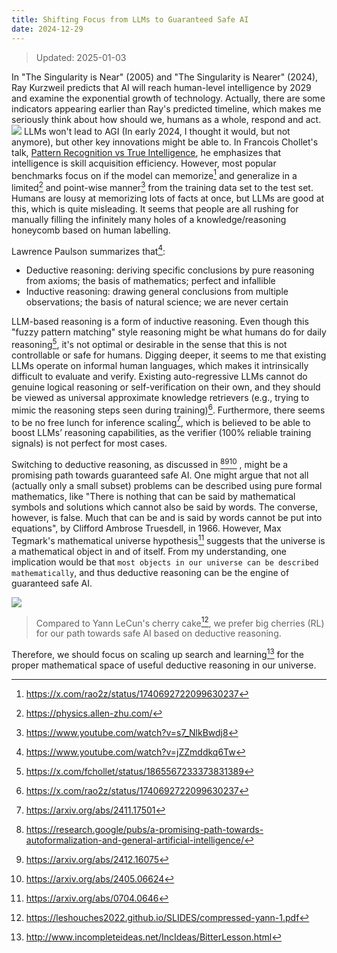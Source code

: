 ```yaml
---
title: Shifting Focus from LLMs to Guaranteed Safe AI
date: 2024-12-29
---
```

> Updated: 2025-01-03

In "The Singularity is Near" (2005) and "The Singularity is Nearer" (2024), Ray Kurzweil predicts that AI will reach human-level intelligence by 2029 and examine the exponential growth of technology. Actually, there are some indicators appearing earlier than Ray's predicted timeline, which makes me seriously think about how should we, humans as a whole, respond and act. 
![](file-20250103164302287.png)
LLMs won't lead to AGI (In early 2024, I thought it would, but not anymore), but other key innovations might be able to. In Francois Chollet's talk, [Pattern Recognition vs True Intelligence](https://www.youtube.com/watch?v=JTU8Ha4Jyfc), he emphasizes that intelligence is skill acquisition efficiency. However, most popular benchmarks focus on if the model can memorize[^1] and generalize in a limited[^2] and point-wise manner[^3] from the training data set to the test set. Humans are lousy at memorizing lots of facts at once, but LLMs are good at this, which is quite misleading. It seems that people are all rushing for manually filling the infinitely many holes of a knowledge/reasoning honeycomb based on human labelling. 

Lawrence Paulson summarizes that[^4]: 
- Deductive reasoning: deriving specific conclusions by pure reasoning from axioms; the basis of mathematics; perfect and infallible
- Inductive reasoning: drawing general conclusions from multiple observations; the basis of natural science; we are never certain 

LLM-based reasoning is a form of inductive reasoning. Even though this "fuzzy pattern matching" style reasoning might be what humans do for daily reasoning[^5], it's not optimal or desirable in the sense that this is not controllable or safe for humans. Digging deeper, it seems to me that existing LLMs operate on informal human languages, which makes it intrinsically difficult to evaluate and verify. Existing auto-regressive LLMs cannot do genuine logical reasoning or self-verification on their own, and they should be viewed as universal approximate knowledge retrievers (e.g., trying to mimic the reasoning steps seen during training)[^6]. Furthermore, there seems to be no free lunch for inference scaling[^7], which is believed to be able to boost LLMs’ reasoning capabilities, as the verifier (100% reliable training signals) is not perfect for most cases.

Switching to deductive reasoning, as discussed in [^8][^9][^10] ,  might be a promising path towards guaranteed safe AI. One might argue that not all (actually only a small subset) problems can be described using pure formal mathematics, like "There is nothing that can be said by mathematical symbols and solutions which cannot also be said by words. The converse, however, is false. Much that can be and is said by words cannot be put into equations", by Clifford Ambrose Truesdell, in 1966. However, Max Tegmark's mathematical universe hypothesis[^11] suggests that the universe is a mathematical object in and of itself. From my understanding, one implication would be that `most objects in our universe can be described mathematically`, and thus deductive reasoning can be the engine of guaranteed safe AI. 

![](file-20250104004451195.png)
> Compared to Yann LeCun's cherry cake[^13], we prefer big cherries (RL) for our path towards safe AI based on deductive reasoning.  

Therefore, we should focus on scaling up search and learning[^12] for the proper mathematical space of useful deductive reasoning in our universe.  

[^1]: https://x.com/rao2z/status/1740692722099630237
[^2]: https://physics.allen-zhu.com/
[^3]: https://www.youtube.com/watch?v=s7_NlkBwdj8
[^4]: https://www.youtube.com/watch?v=jZZmddkq6Tw
[^5]: https://x.com/fchollet/status/1865567233373831389
[^6]: https://x.com/rao2z/status/1740692722099630237
[^7]: https://arxiv.org/abs/2411.17501
[^8]: https://research.google/pubs/a-promising-path-towards-autoformalization-and-general-artificial-intelligence/
[^9]: https://arxiv.org/abs/2412.16075
[^10]: https://arxiv.org/abs/2405.06624
[^11]: https://arxiv.org/abs/0704.0646
[^12]: http://www.incompleteideas.net/IncIdeas/BitterLesson.html
[^13]: https://leshouches2022.github.io/SLIDES/compressed-yann-1.pdf